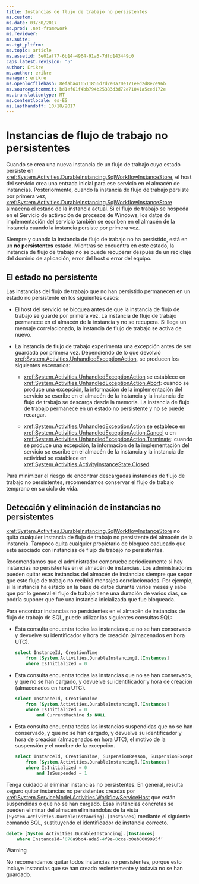 ```yaml
---
title: Instancias de flujo de trabajo no persistentes
ms.custom: 
ms.date: 03/30/2017
ms.prod: .net-framework
ms.reviewer: 
ms.suite: 
ms.tgt_pltfrm: 
ms.topic: article
ms.assetid: 5e01af77-6b14-4964-91a5-7dfd143449c0
caps.latest.revision: "5"
author: Erikre
ms.author: erikre
manager: erikre
ms.openlocfilehash: 8efaba416511856d7d2e0a70e171eed2d8e2e96b
ms.sourcegitcommit: bd1ef61f4bb794b25383d3d72e71041a5ced172e
ms.translationtype: MT
ms.contentlocale: es-ES
ms.lasthandoff: 10/18/2017
---
```

# <a name="non-persisted-workflow-instances"></a>Instancias de flujo de trabajo no persistentes
Cuando se crea una nueva instancia de un flujo de trabajo cuyo estado persiste en <xref:System.Activities.DurableInstancing.SqlWorkflowInstanceStore>, el host del servicio crea una entrada inicial para ese servicio en el almacén de instancias. Posteriormente, cuando la instancia de flujo de trabajo persiste por primera vez, <xref:System.Activities.DurableInstancing.SqlWorkflowInstanceStore> almacena el estado de la instancia actual. Si el flujo de trabajo se hospeda en el Servicio de activación de procesos de Windows, los datos de implementación del servicio también se escriben en el almacén de la instancia cuando la instancia persiste por primera vez.  
  
 Siempre y cuando la instancia de flujo de trabajo no ha persistido, está en un **no persistentes** estado. Mientras se encuentra en este estado, la instancia de flujo de trabajo no se puede recuperar después de un reciclaje del dominio de aplicación, error del host o error del equipo.  
  
## <a name="the-non-persisted-state"></a>El estado no persistente  
 Las instancias del flujo de trabajo que no han persistido permanecen en un estado no persistente en los siguientes casos:  
  
-   El host del servicio se bloquea antes de que la instancia de flujo de trabajo se guarde por primera vez. La instancia de flujo de trabajo permanece en el almacén de la instancia y no se recupera. Si llega un mensaje correlacionado, la instancia de flujo de trabajo se activa de nuevo.  
  
-   La instancia de flujo de trabajo experimenta una excepción antes de ser guardada por primera vez. Dependiendo de lo que devolvió <xref:System.Activities.UnhandledExceptionAction>, se producen los siguientes escenarios:  
  
    -   <xref:System.Activities.UnhandledExceptionAction> se establece en <xref:System.Activities.UnhandledExceptionAction.Abort>: cuando se produce una excepción, la información de la implementación del servicio se escribe en el almacén de la instancia y la instancia de flujo de trabajo se descarga desde la memoria. La instancia de flujo de trabajo permanece en un estado no persistente y no se puede recargar.  
  
    -   <xref:System.Activities.UnhandledExceptionAction> se establece en <xref:System.Activities.UnhandledExceptionAction.Cancel> o en <xref:System.Activities.UnhandledExceptionAction.Terminate>: cuando se produce una excepción, la información de la implementación del servicio se escribe en el almacén de la instancia y la instancia de actividad se establece en <xref:System.Activities.ActivityInstanceState.Closed>.  
  
 Para minimizar el riesgo de encontrar descargadas instancias de flujo de trabajo no persistentes, recomendamos conservar el flujo de trabajo temprano en su ciclo de vida.  
  
## <a name="detection-and-removal-of-non-persisted-instances"></a>Detección y eliminación de instancias no persistentes  
 <xref:System.Activities.DurableInstancing.SqlWorkflowInstanceStore> no quita cualquier  instancia de flujo de trabajo no persistente del almacén de la instancia. Tampoco quita cualquier propietario de bloqueo caducado que esté asociado con instancias de flujo de trabajo no persistentes.  
  
 Recomendamos que el administrador compruebe periódicamente si hay instancias no persistentes en el almacén de instancias. Los administradores pueden quitar esas instancias del almacén de instancias siempre que sepan que este flujo de trabajo no recibirá mensajes correlacionados. Por ejemplo, si la instancia ha estado en la base de datos durante varios meses y sabe que por lo general el flujo de trabajo tiene una duración de varios días, se podría suponer que fue una instancia inicializada que fue bloqueada.  
  
 Para encontrar instancias no persistentes en el almacén de instancias de flujo de trabajo de SQL, puede utilizar las siguientes consultas SQL:  
  
-   Esta consulta encuentra todas las instancias que no se han conservado y devuelve su identificador y hora de creación (almacenados en hora UTC).  
  
    ```sql  
    select InstanceId, CreationTime   
        from [System.Activities.DurableInstancing].[Instances]   
        where IsInitialized = 0  
    ```  
  
-   Esta consulta encuentra todas las instancias que no se han conservado, y que no se han cargado, y devuelve su identificador y hora de creación (almacenados en hora UTC).  
  
    ```sql  
    select InstanceId, CreationTime   
        from [System.Activities.DurableInstancing].[Instances]   
        where IsInitialized = 0   
            and CurrentMachine is NULL  
    ```  
  
-   Esta consulta encuentra todas las instancias suspendidas que no se han conservado, y que no se han cargado, y devuelve su identificador y hora de creación (almacenados en hora UTC), el motivo de la suspensión y el nombre de la excepción.  
  
    ```sql  
    select InstanceId, CreationTime, SuspensionReason, SuspensionExceptionName   
        from [System.Activities.DurableInstancing].[Instances]   
        where IsInitialized = 0   
            and IsSuspended = 1  
    ```  
  
 Tenga cuidado al eliminar instancias no persistentes. En general, resulta seguro quitar instancias no persistentes creadas por <xref:System.ServiceModel.Activities.WorkflowServiceHost> que están suspendidas o que no se han cargado. Esas instancias concretas se pueden eliminar del almacén eliminándolas de la vista `[System.Activities.DurableInstancing].[Instances]` mediante el siguiente comando SQL, sustituyendo el identificador de instancia correcto.  
  
```sql  
delete [System.Activities.DurableInstancing].[Instances]   
    where InstanceId=’078a9bc4-ada5-4f9e-8cce-b0eb0009995f’  
```  
  
> [!WARNING]
>  No recomendamos quitar todos instancias no persistentes, porque esto incluye instancias que se han creado recientemente y todavía no se han guardado.
